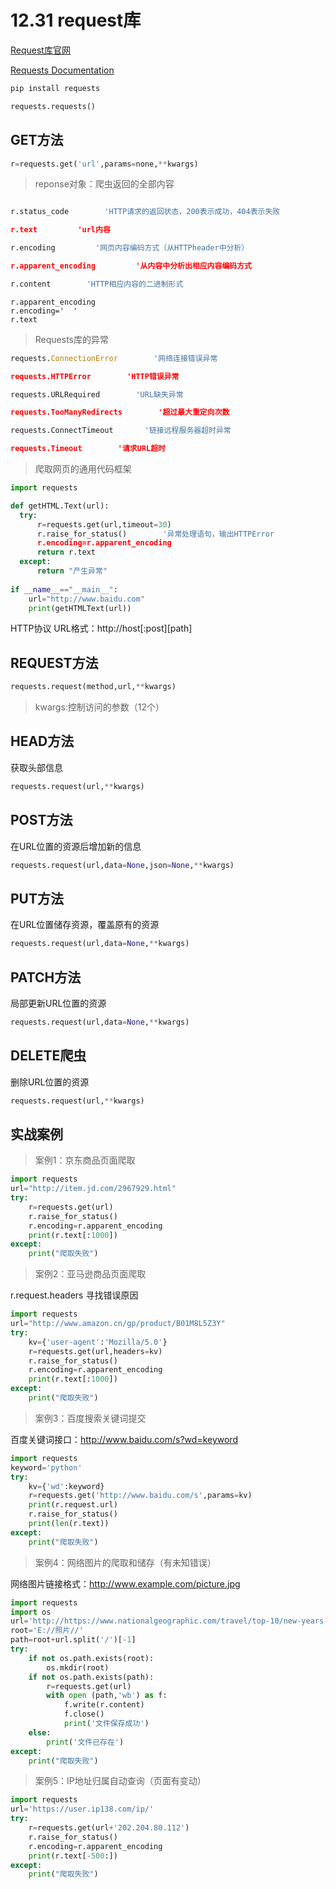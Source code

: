 12.31 request库
=======

[Request库官网](http://www.python-requests.org)

[Requests Documentation](https://requests.readthedocs.io/_/downloads/en/master/pdf/)

```python
pip install requests

requests.requests()
```

**GET方法**
---
```python
r=requests.get('url',params=none,**kwargs)
```

>reponse对象：爬虫返回的全部内容
  
  ```python
  
  r.status_code        'HTTP请求的返回状态，200表示成功，404表示失败
  
  r.text         'url内容
  
  r.encoding         '网页内容编码方式（从HTTPheader中分析）
  
  r.apparent_encoding         '从内容中分析出相应内容编码方式
  
  r.content        'HTTP相应内容的二进制形式
  ```
  
  ```
  r.apparent_encoding
  r.encoding='  '
  r.text
  
  ```
  
>Requests库的异常
```python
requests.ConnectionError        '网络连接错误异常

requests.HTTPError        'HTTP错误异常

requests.URLRequired        'URL缺失异常

requests.TooManyRedirects        '超过最大重定向次数

requests.ConnectTimeout       '链接远程服务器超时异常

requests.Timeout        '请求URL超时
```

>爬取网页的通用代码框架
```python
import requests

def getHTML.Text(url):
  try:
      r=requests.get(url,timeout=30)
      r.raise_for_status()        '异常处理语句，输出HTTPError
      r.encoding=r.apparent_encoding
      return r.text
  except:
      return "产生异常"
    
if __name__=="__main__":
    url="http://www.baidu.com"
    print(getHTMLText(url))
```
HTTP协议
URL格式：http://host[:post][path]

REQUEST方法
---
```python
requests.request(method,url,**kwargs)
```
>kwargs:控制访问的参数（12个）

HEAD方法
---
获取头部信息
```python
requests.request(url,**kwargs)
```

POST方法
---
在URL位置的资源后增加新的信息
```python
requests.request(url,data=None,json=None,**kwargs)
```

PUT方法
---
在URL位置储存资源，覆盖原有的资源
```python
requests.request(url,data=None,**kwargs)
```

PATCH方法
---
局部更新URL位置的资源
```python
requests.request(url,data=None,**kwargs)
```

DELETE爬虫
---
删除URL位置的资源
```python
requests.request(url,**kwargs)
```

实战案例
---
>案例1：京东商品页面爬取
```python
import requests
url="http://item.jd.com/2967929.html"
try:
    r=requests.get(url)
    r.raise_for_status()
    r.encoding=r.apparent_encoding
    print(r.text[:1000])
except:
    print("爬取失败")
```

>案例2：亚马逊商品页面爬取

r.request.headers 寻找错误原因
```python
import requests
url="http://www.amazon.cn/gp/product/B01M8L5Z3Y"
try:
    kv={'user-agent':'Mozilla/5.0'}
    r=requests.get(url,headers=kv)
    r.raise_for_status()
    r.encoding=r.apparent_encoding
    print(r.text[:1000])
except:
    print("爬取失败")
```

>案例3：百度搜索关键词提交

百度关键词接口：http://www.baidu.com/s?wd=keyword
```python
import requests
keyword='python'
try:
    kv={'wd':keyword}
    r=requests.get('http://www.baidu.com/s',params=kv)
    print(r.request.url)
    r.raise_for_status()
    print(len(r.text))
except:
    print("爬取失败")
```

>案例4：网络图片的爬取和储存（有未知错误）

网络图片链接格式：http://www.example.com/picture.jpg
```python
import requests
import os
url='http://https://www.nationalgeographic.com/travel/top-10/new-years-eve-celebrations/#/85691.jpg'
root='E://照片//'
path=root+url.split('/')[-1]
try:
    if not os.path.exists(root):
        os.mkdir(root)
    if not os.path.exists(path):
        r=requests.get(url)
        with open (path,'wb') as f:
            f.write(r.content)
            f.close()
            print('文件保存成功')
    else:
        print('文件已存在')
except:
    print("爬取失败")
```

>案例5：IP地址归属自动查询（页面有变动）
```python
import requests
url='https://user.ip138.com/ip/'
try:
    r=requests.get(url+'202.204.80.112')
    r.raise_for_status()
    r.encoding=r.apparent_encoding
    print(r.text[-500:])
except:
    print("爬取失败")
```
